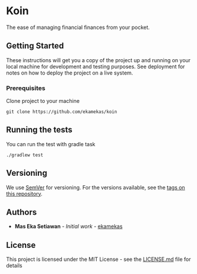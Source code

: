 # Koin

The ease of managing financial finances from your pocket.

## Getting Started

These instructions will get you a copy of the project up and running on your local machine for development and testing purposes. See deployment for notes on how to deploy the project on a live system.

### Prerequisites

Clone project to your machine

```
git clone https://github.com/ekamekas/koin
```

## Running the tests

You can run the test with gradle task

```
./gradlew test
```

## Versioning

We use [SemVer](http://semver.org/) for versioning. For the versions available, see the [tags on this repository](https://github.com/ekamekas/koin/tags). 

## Authors

* **Mas Eka Setiawan** - *Initial work* - [ekamekas](https://github.com/ekamekas)

## License

This project is licensed under the MIT License - see the [LICENSE.md](LICENSE.md) file for details